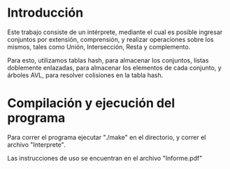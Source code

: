 # Introducción
Este trabajo consiste de un intérprete, mediante el cual es posible ingresar conjuntos por
extensión, comprensión, y realizar operaciones sobre los mismos, tales como Unión, Intersección, Resta y complemento.

Para esto, utilizamos tablas hash, para almacenar los conjuntos, listas doblemente enlazadas,
para almacenar los elementos de cada conjunto, y árboles AVL, para resolver colisiones en la
tabla hash.

# Compilación y ejecución del programa
Para correr el programa ejecutar "./make" en el directorio, y correr el archivo "Interprete".

Las instrucciones de uso se encuentran en el archivo "Informe.pdf"
